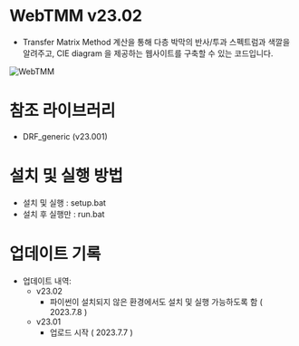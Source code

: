 # WebTMM v23.02
- Transfer Matrix Method 계산을 통해 다층 박막의 반사/투과 스펙트럼과 색깔을 알려주고,
CIE diagram 을 제공하는 웹사이트를 구축할 수 있는 코드입니다.

![WebTMM](https://github.com/active0831/comphy/assets/91447903/648f897c-dd28-447a-94fc-bfab21b37dcc)

# 참조 라이브러리
  - DRF_generic (v23.001)

# 설치 및 실행 방법
 - 설치 및 실행 : setup.bat
 - 설치 후 실행만 : run.bat

# 업데이트 기록
- 업데이트 내역: 
  - v23.02
    - 파이썬이 설치되지 않은 환경에서도 설치 및 실행 가능하도록 함 ( 2023.7.8 )
  - v23.01
    - 업로드 시작 ( 2023.7.7 )
